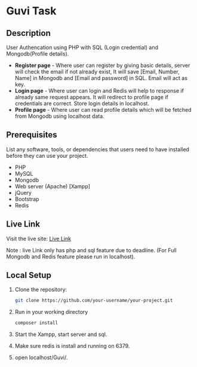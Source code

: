 # Guvi Task

## Description

User Authencation using PHP with SQL (Login credential) and Mongodb(Profile details).

- **Register page** - Where user can register by giving basic details, server will check the email if not already exist, It will save [Email, Number, Name] in Mongodb and [Email and password] in SQL. Email will act as key.
- **Login page** - Where user can login and Redis will help to response if already same request appears. It will redirect to profile page if credentials are correct. Store login details in localhost.
- **Profile page** - Where user can read profile details which will be fetched from Mongodb using localhost data.

## Prerequisites

List any software, tools, or dependencies that users need to have installed before they can use your project.

- PHP 
- MySQL
- Mongodb
- Web server (Apache) [Xampp]
- jQuery
- Bootstrap
- Redis

## Live Link

Visit the live site: [Live Link](https://guvi.alchemial.com) 

Note : live Link only has php and sql feature due to deadline. (For Full Mongodb and Redis feature please run in localhost).


## Local Setup

1. Clone the repository:

   ```bash
   git clone https://github.com/your-username/your-project.git

2. Run in your working directory
   ```bash
   composer install
4. Start the Xampp, start server and sql.
5. Make sure redis is install and running on 6379.
6. open localhost/Guvi/.
